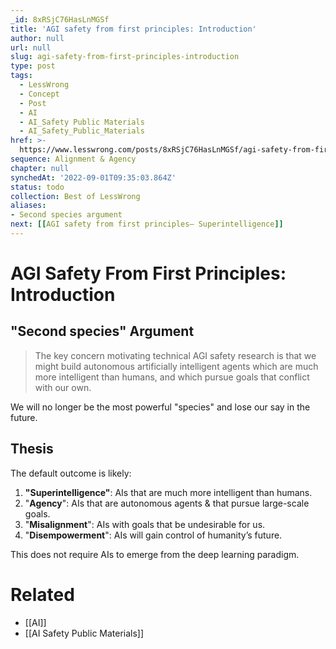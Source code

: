 ```yaml
---
_id: 8xRSjC76HasLnMGSf
title: 'AGI safety from first principles: Introduction'
author: null
url: null
slug: agi-safety-from-first-principles-introduction
type: post
tags:
  - LessWrong
  - Concept
  - Post
  - AI
  - AI_Safety Public Materials
  - AI_Safety_Public_Materials
href: >-
  https://www.lesswrong.com/posts/8xRSjC76HasLnMGSf/agi-safety-from-first-principles-introduction
sequence: Alignment & Agency
chapter: null
synchedAt: '2022-09-01T09:35:03.864Z'
status: todo
collection: Best of LessWrong
aliases: 
- Second species argument
next: [[AGI safety from first principles— Superintelligence]]
---
```


# AGI Safety From First Principles: Introduction

## "Second species" Argument

> The key concern motivating technical AGI safety research is that we might build autonomous artificially intelligent agents which are much more intelligent than humans, and which pursue goals that conflict with our own.

We will no longer be the most powerful "species" and lose our say in the future.

## Thesis

The default outcome is likely:

1. **"Superintelligence"**: AIs that are much more intelligent than humans.
2. "**Agency**": AIs that are autonomous agents & that pursue large-scale goals.
3. "**Misalignment**": AIs with goals that be undesirable for us.
4. "**Disempowerment**": AIs will gain control of humanity’s future.

This does not require AIs to emerge from the deep learning paradigm.

# Related

- [[AI]]
- [[AI Safety Public Materials]]
